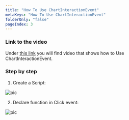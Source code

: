```yaml
---
title: "How To Use ChartInteractionEvent"
metaKeys: "How To Use ChartInteractionEvent"
folderOnly: "false"
pageIndex: 3
---
```




### Link to the video

Under [this link](https://profitbasedocs.blob.core.windows.net/videos/SQL%20Reports%20-%20ChartInteractionEvent.mp4) you will find video that shows how to Use ChartInteractionEvent. 
<br/>


### Step by step


1.  Create a Script:

![pic](https://profitbasedocs.blob.core.windows.net/images/HTclickRep%20(1).png)

2. Declare function in Click event:

![pic](https://profitbasedocs.blob.core.windows.net/images/HTclickRep%20(2).png)

